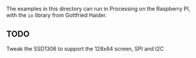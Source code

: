 The examples in this directory can run in Processing on the Raspberry PI, with the `io` library
from Gottfried Haider.

## TODO
Tweak the SSD1306 to support the 128x64 screen, SPI and I2C

